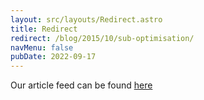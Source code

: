 ```yaml
---
layout: src/layouts/Redirect.astro
title: Redirect
redirect: /blog/2015/10/sub-optimisation/
navMenu: false
pubDate: 2022-09-17
---
```

<div>
Our article feed can be found <a href="/blog/2015/10/sub-optimisation/">here</a>
</div>
